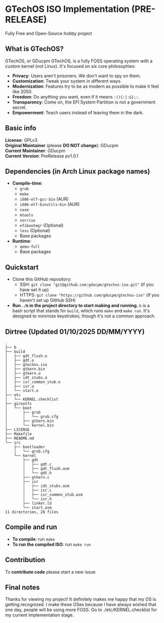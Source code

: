 # GTechOS ISO Implementation (PRE-RELEASE)  
Fully Free and Open-Source hobby project  
## What is GTechOS?  
GTechOS, or GDucpm GTechOS, is a fully FOSS operating system with a custom kernel (not Linux). It's focused on six core philosophies:  
 - **Privacy**: Users aren't prisoners. We don't want to spy on them.  
 - **Customization**: Tweak your system in different ways.  
 - **Modernization**: Features try to be as modern as possible to make it feel like 2050.  
 - **Freedom**: Do anything you want, even if it means `:(){:|:&};:`.  
 - **Transparency**: Come on, the EFI System Partition is not a government secret.  
 - **Empowerment**: Teach users instead of leaving them in the dark.  
## Basic info  
**License**: GPLv3  
**Original Maintainer** (please **DO NOT change**): GDucpm  
**Current Maintainer**: GDucpm  
**Current Version**: PreRelease pv1.0.1  
## Dependencies (in Arch Linux package names)  
 - **Compile-time**:  
     - `grub`  
     - `make`  
     - `i686-elf-gcc-bin` (AUR)  
     - `i686-elf-binutils-bin` (AUR)  
     - `nasm`  
     - `mtools`  
     - `xorriso`  
     - `efibootmgr` (Optional)  
     - `less` (Optional)  
     - Base packages
 - **Runtime**:
     - `qemu-full`
     - Base packages
## Quickstart
 - Clone this GitHub repository:  
     - SSH: `git clone "git@github.com:gducpm/gtechos-iso.git"` (if you have set it up)  
     - HTTPS: `git clone "https://github.com/gducpm/gtechos-iso"` (if you haven't set up GitHub SSH)  
 - **Run `./b` in the project directory to start making and running.** `b` is a bash script that stands for `build`, which runs `make` and `make run`. It's designed to minimize keystrokes; though it's not a common approach.  
## Dirtree (Updated 01/10/2025 DD/MM/YYYY) 
```tree
.
├── b
├── build
│   ├── gdt_flush.o
│   ├── gdt.o
│   ├── gtechos.iso
│   ├── gtkern.bin
│   ├── gtkern.o
│   ├── idt_stubs.o
│   ├── isr_common_stub.o
│   ├── isr.o
│   └── start.o
├── etc
│   └── KERNEL.checklist
├── girootfs
│   └── boot
│       ├── grub
│       │   └── grub.cfg
│       ├── gtkern.bin
│       └── kernel.bin
├── LICENSE
├── Makefile
├── README.md
└── src
    ├── bootloader
    │   └── grub.cfg
    └── kernel
        ├── gdt
        │   ├── gdt.c
        │   ├── gdt_flush.asm
        │   └── gdt.h
        ├── gtkern.c
        ├── isr
        │   ├── idt_stubs.asm
        │   ├── isr.c
        │   ├── isr_common_stub.asm
        │   └── isr.h
        ├── linker.ld
        └── start.asm
11 directories, 28 files
```  
## Compile and run  
 - **To compile**: run `make`  
 - **To run the compiled ISO**: run `make run`  
## Contribution  
To **contribute code** please start a new issue  
## Final notes
Thanks for viewing my project! It definitely makes me happy that my OS is getting recognized. I make these OSes because I have always wished that one day, people will be using more FOSS. 
Go to ./etc/KERNEL.checklist for my current implementation stage.  
